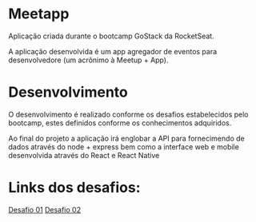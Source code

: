 # Meetapp

Aplicação criada durante o bootcamp GoStack da RocketSeat.

A aplicação desenvolvida é um app agregador de eventos para desenvolvedore (um acrônimo à Meetup + App).

# Desenvolvimento

O desenvolvimento é realizado conforme os desafios estabelecidos pelo bootcamp, estes definidos conforme os conhecimentos adquiridos.

Ao final do projeto a aplicação irá englobar a API para fornecimendo de dados através do node + express bem como a interface web e mobile desenvolvida através do React e React Native

# Links dos desafios:

[Desafio 01](https://github.com/Rocketseat/bootcamp-gostack-desafio-02/blob/master/README.md#desafio-02-iniciando-aplica%C3%A7%C3%A3o)
[Desafio 02](https://github.com/Rocketseat/bootcamp-gostack-desafio-03/blob/master/README.md#desafio-03-continuando-aplicação)
